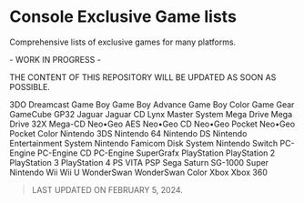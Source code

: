 # Console Exclusive Game lists
Comprehensive lists of exclusive games for many platforms.

 \- WORK IN PROGRESS - 

THE CONTENT OF THIS REPOSITORY WILL BE UPDATED AS SOON AS POSSIBLE.

3DO
Dreamcast
Game Boy
Game Boy Advance
Game Boy Color
Game Gear
GameCube
GP32
Jaguar
Jaguar CD
Lynx
Master System
Mega Drive
Mega Drive 32X
Mega-CD
Neo•Geo AES
Neo•Geo CD
Neo•Geo Pocket
Neo•Geo Pocket Color
Nintendo 3DS
Nintendo 64
Nintendo DS
Nintendo Entertainment System
Nintendo Famicom Disk System
Nintendo Switch
PC-Engine
PC-Engine CD
PC-Engine SuperGrafx
PlayStation
PlayStation 2
PlayStation 3
PlayStation 4
PS VITA
PSP
Sega Saturn
SG-1000
Super Nintendo
Wii
Wii U
WonderSwan
WonderSwan Color
Xbox
Xbox 360

> LAST UPDATED ON FEBRUARY 5, 2024.

